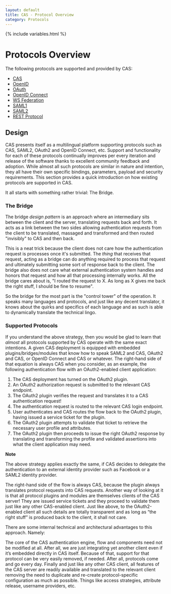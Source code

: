 ```yaml
---
layout: default
title: CAS - Protocol Overview
category: Protocols
---
```


{% include variables.html %}

# Protocols Overview

The following protocols are supported and provided by CAS:

*   [CAS](CAS-Protocol.html)
*   [OpenID](OpenID-Protocol.html)
*   [OAuth](OAuth-Protocol.html)
*   [OpenID Connect](OIDC-Protocol.html)
*   [WS Federation](WS-Federation-Protocol.html)
*   [SAML1](SAML-Protocol.html)
*   [SAML2](../authentication/Configuring-SAML2-Authentication.html)
*   [REST Protocol](REST-Protocol.html)

## Design

CAS presents itself as a multilingual platform supporting protocols such as CAS, SAML2, OAuth2 and OpenID Connect, etc. Support and functionality for each of these protocols continually improves per every iteration and release of the software thanks to excellent community feedback and adoption. While almost all such protocols are similar in nature and intention, they all have their own specific bindings, parameters, payload and security requirements. This section provides a quick introduction on how existing protocols are supported in CAS.

It all starts with something rather trivial: The Bridge.

### The Bridge

The bridge *design pattern* is an approach where an intermediary sits between the client and the server, translating requests back and forth. It acts as a link between the two sides allowing authentication requests from the client to be translated, massaged and transformed and then routed "invisibly" to CAS and then back.

This is a neat trick because the client does not care how the authentication request is processes once it's submitted. The *thing* that receives that request, acting as a bridge can do anything required to process that request and ultimately submitting some sort of response back to the client. The bridge also does not care what external authentication system handles and honors that request and how all that processing internally works. All the bridge cares about is, "I routed the request to X. As long as X gives me back the right stuff, I should be fine to resume".

So the bridge for the most part is the "control tower" of the operation. It speaks many languages and protocols, and just like any decent translator, it knows about the quirks and specifics of each language and as such is able to dynamically translate the technical lingo.

### Supported Protocols

If you understand the above strategy, then you would be glad to learn that *almost* all protocols supported by CAS operate with the same exact intentions. A given CAS deployment is equipped with embedded plugins/bridges/modules that know how to speak SAML2 and CAS, OAuth2 and CAS, or OpenID Connect and CAS or whatever. The right-hand side of that equation is always CAS when you consider, as an example, the following authentication flow with an OAuth2-enabled client application:

1. The CAS deployment has turned on the OAuth2 plugin.
2. An OAuth2 authorization request is submitted to the relevant CAS endpoint.
3. The OAuth2 plugin verifies the request and translates it to a CAS authentication request!
4. The authentication request is routed to the relevant CAS login endpoint.
5. User authenticates and CAS routes the flow back to the OAuth2 plugin, having issued a service ticket for the plugin.
6. The OAuth2 plugin attempts to validate that ticket to retrieve the necessary user profile and attributes.
7. The OAuth2 plugin then proceeds to issue the right OAuth2 response by translating and transforming the profile and validated assertions into what the client application may need.

<div class="alert alert-info"><strong>Note</strong><p>The above strategy applies exactly the same, if CAS decides to delegate the authentication to an external identity provider such as Facebook or a SAML2 identity provider.</p></div>

The right-hand side of the flow is always CAS, because the plugin always translates protocol requests into CAS requests. Another way of looking at it is that all protocol plugins and modules are themselves clients of the CAS server! They are issued service tickets and they proceed to validate them just like any other CAS-enabled client. Just like above, to the OAuth2-enabled client all such details are totally transparent and as long as “the right stuff” is produced back to the client, it shall not care.

There are some internal technical and architectural advantages to this approach. Namely:

The core of the CAS authentication engine, flow and components need not be modified at all. After all, we are just integrating yet another client even if it’s embedded directly in CAS itself. Because of that, support for that protocol can be very easily removed, if needed. After all, protocols come and go every day. Finally and just like any other CAS client, all features of the CAS server are readily available and translated to the relevant client removing the need to duplicate and re-create protocol-specific configuration as much as  possible. Things like access strategies, attribute release, username providers, etc.
